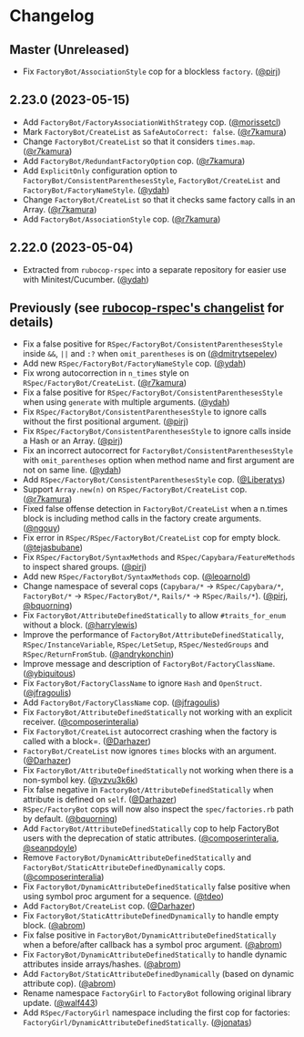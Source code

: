 # Changelog

## Master (Unreleased)

- Fix `FactoryBot/AssociationStyle` cop for a blockless `factory`. ([@pirj])

## 2.23.0 (2023-05-15)

- Add `FactoryBot/FactoryAssociationWithStrategy` cop. ([@morissetcl])
- Mark `FactoryBot/CreateList` as `SafeAutoCorrect: false`. ([@r7kamura])
- Change `FactoryBot/CreateList` so that it considers `times.map`. ([@r7kamura])
- Add `FactoryBot/RedundantFactoryOption` cop. ([@r7kamura])
- Add `ExplicitOnly` configuration option to `FactoryBot/ConsistentParenthesesStyle`, `FactoryBot/CreateList` and `FactoryBot/FactoryNameStyle`. ([@ydah])
- Change `FactoryBot/CreateList` so that it checks same factory calls in an Array. ([@r7kamura])
- Add `FactoryBot/AssociationStyle` cop. ([@r7kamura])

## 2.22.0 (2023-05-04)

- Extracted from `rubocop-rspec` into a separate repository for easier use with Minitest/Cucumber. ([@ydah])

## Previously (see [rubocop-rspec's changelist](https://github.com/rubocop/rubocop-rspec/blob/70a97b1895ce4b9bcd6ff336d5d343ddc6175fe6/CHANGELOG.md) for details)

- Fix a false positive for `RSpec/FactoryBot/ConsistentParenthesesStyle` inside `&&`, `||` and `:?` when `omit_parentheses` is on ([@dmitrytsepelev])
- Add new `RSpec/FactoryBot/FactoryNameStyle` cop. ([@ydah])
- Fix wrong autocorrection in `n_times` style on `RSpec/FactoryBot/CreateList`. ([@r7kamura])
- Fix a false positive for `RSpec/FactoryBot/ConsistentParenthesesStyle` when using `generate` with multiple arguments. ([@ydah])
- Fix `RSpec/FactoryBot/ConsistentParenthesesStyle` to ignore calls without the first positional argument. ([@pirj])
- Fix `RSpec/FactoryBot/ConsistentParenthesesStyle` to ignore calls inside a Hash or an Array. ([@pirj])
- Fix an incorrect autocorrect for `FactoryBot/ConsistentParenthesesStyle` with `omit_parentheses` option when method name and first argument are not on same line. ([@ydah])
- Add `RSpec/FactoryBot/ConsistentParenthesesStyle` cop. ([@Liberatys])
- Support `Array.new(n)` on `RSpec/FactoryBot/CreateList` cop. ([@r7kamura])
- Fixed false offense detection in `FactoryBot/CreateList` when a n.times block is including method calls in the factory create arguments. ([@ngouy])
- Fix error in `RSpec/RSpec/FactoryBot/CreateList` cop for empty block. ([@tejasbubane])
- Fix `RSpec/FactoryBot/SyntaxMethods` and `RSpec/Capybara/FeatureMethods` to inspect shared groups. ([@pirj])
- Add new `RSpec/FactoryBot/SyntaxMethods` cop. ([@leoarnold])
- Change namespace of several cops (`Capybara/*` -> `RSpec/Capybara/*`, `FactoryBot/*` -> `RSpec/FactoryBot/*`, `Rails/*` -> `RSpec/Rails/*`). ([@pirj], [@bquorning])
- Fix `FactoryBot/AttributeDefinedStatically` to allow `#traits_for_enum` without a block. ([@harrylewis])
- Improve the performance of `FactoryBot/AttributeDefinedStatically`, `RSpec/InstanceVariable`, `RSpec/LetSetup`, `RSpec/NestedGroups` and `RSpec/ReturnFromStub`. ([@andrykonchin])
- Improve message and description of `FactoryBot/FactoryClassName`. ([@ybiquitous])
- Fix `FactoryBot/FactoryClassName` to ignore `Hash` and `OpenStruct`. ([@jfragoulis])
- Add `FactoryBot/FactoryClassName` cop. ([@jfragoulis])
- Fix `FactoryBot/AttributeDefinedStatically` not working with an explicit receiver. ([@composerinteralia])
- Fix `FactoryBot/CreateList` autocorrect crashing when the factory is called with a block=. ([@Darhazer])
- `FactoryBot/CreateList` now ignores `times` blocks with an argument. ([@Darhazer])
- Fix `FactoryBot/AttributeDefinedStatically` not working when there is a non-symbol key. ([@vzvu3k6k])
- Fix false negative in `FactoryBot/AttributeDefinedStatically` when attribute is defined on `self`. ([@Darhazer])
- `RSpec/FactoryBot` cops will now also inspect the `spec/factories.rb` path by default. ([@bquorning])
- Add `FactoryBot/AttributeDefinedStatically` cop to help FactoryBot users with the deprecation of static attributes. ([@composerinteralia], [@seanpdoyle])
- Remove `FactoryBot/DynamicAttributeDefinedStatically` and `FactoryBot/StaticAttributeDefinedDynamically` cops. ([@composerinteralia])
- Fix `FactoryBot/DynamicAttributeDefinedStatically` false positive when using symbol proc argument for a sequence. ([@tdeo])
- Add `FactoryBot/CreateList` cop. ([@Darhazer])
- Fix `FactoryBot/StaticAttributeDefinedDynamically` to handle empty block. ([@abrom])
- Fix false positive in `FactoryBot/DynamicAttributeDefinedStatically` when a before/after callback has a symbol proc argument. ([@abrom])
- Fix `FactoryBot/DynamicAttributeDefinedStatically` to handle dynamic attributes inside arrays/hashes. ([@abrom])
- Add `FactoryBot/StaticAttributeDefinedDynamically` (based on dynamic attribute cop). ([@abrom])
- Rename namespace `FactoryGirl` to `FactoryBot` following original library update. ([@walf443])
- Add `RSpec/FactoryGirl` namespace including the first cop for factories: `FactoryGirl/DynamicAttributeDefinedStatically`. ([@jonatas])

<!-- Contributors (alphabetically) -->

[@abrom]: https://github.com/abrom
[@andrykonchin]: https://github.com/andrykonchin
[@bquorning]: https://github.com/bquorning
[@composerinteralia]: https://github.com/composerinteralia
[@darhazer]: https://github.com/Darhazer
[@dmitrytsepelev]: https://github.com/dmitrytsepelev
[@harrylewis]: https://github.com/harrylewis
[@jfragoulis]: https://github.com/jfragoulis
[@jonatas]: https://github.com/jonatas
[@leoarnold]: https://github.com/leoarnold
[@liberatys]: https://github.com/Liberatys
[@morissetcl]: https://github.com/morissetcl
[@ngouy]: https://github.com/ngouy
[@pirj]: https://github.com/pirj
[@r7kamura]: https://github.com/r7kamura
[@seanpdoyle]: https://github.com/seanpdoyle
[@tdeo]: https://github.com/tdeo
[@tejasbubane]: https://github.com/tejasbubane
[@vzvu3k6k]: https://github.com/vzvu3k6k
[@walf443]: https://github.com/walf443
[@ybiquitous]: https://github.com/ybiquitous
[@ydah]: https://github.com/ydah
